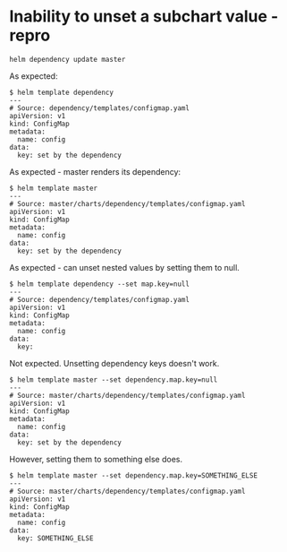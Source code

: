 # Inability to unset a subchart value - repro


```
helm dependency update master
```

As expected:
```
$ helm template dependency
---
# Source: dependency/templates/configmap.yaml
apiVersion: v1
kind: ConfigMap
metadata:
  name: config
data:
  key: set by the dependency
```

As expected - master renders its dependency:
```
$ helm template master
---
# Source: master/charts/dependency/templates/configmap.yaml
apiVersion: v1
kind: ConfigMap
metadata:
  name: config
data:
  key: set by the dependency
```

As expected - can unset nested values by setting them to null.
```
$ helm template dependency --set map.key=null
---
# Source: dependency/templates/configmap.yaml
apiVersion: v1
kind: ConfigMap
metadata:
  name: config
data:
  key:
```

Not expected. Unsetting dependency keys doesn't work.
```
$ helm template master --set dependency.map.key=null
---
# Source: master/charts/dependency/templates/configmap.yaml
apiVersion: v1
kind: ConfigMap
metadata:
  name: config
data:
  key: set by the dependency
```

However, setting them to something else does.
```
$ helm template master --set dependency.map.key=SOMETHING_ELSE
---
# Source: master/charts/dependency/templates/configmap.yaml
apiVersion: v1
kind: ConfigMap
metadata:
  name: config
data:
  key: SOMETHING_ELSE
```
